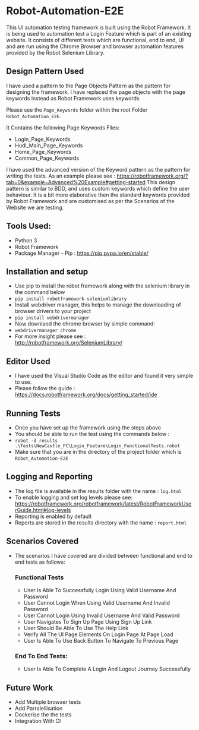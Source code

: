 # Robot-Automation-E2E
This UI automation testing framework is built using the Robot Framework.
It is being used to automation test a Login Feature which is part of an existing website.
It consists of different tests which are functional, end to end, UI and are run using the Chrome Browser 
and browser automation features provided by the Robot Selenium Library.

## Design Pattern Used
I have used a pattern to the Page Objects Pattern as the pattern for designing the framework.
I have replaced the page objects with the page keywords instead as Robot Framework uses keywords

Please see the `Page_Keywords` folder within the root Folder `Robot_Automation_E2E`.

It Contains the following Page Keywords Files:

- Login_Page_Keywords
- Hudl_Main_Page_Keywords
- Home_Page_Keywords
- Common_Page_Keywords

I have used the advanced version of the Keyword pattern as the pattern for writing the tests.
As an example please see : https://robotframework.org/?tab=0&example=Advanced%20Example#getting-started
This design pattern is similar to BDD, and uses custom keywords which define the user behaviour.
It is a bit more elaborative then the standard keywords provided by Robot Framework and are customised as per the Scenarios of the Website we are testing.


## Tools Used:
- Python 3
- Robot Framework
- Package Manager - Pip : https://pip.pypa.io/en/stable/

## Installation and setup  
- Use pip to install the robot framework along with the selenium library in the command below
- `pip install robotframework-seleniumlibrary`
- Install webdriver manager, this helps to manage the downloading of browser drivers to your project 
- `pip install webdrivermanager` 
- Now downlaod the chrome browser by simple command:
- `webdrivermanager chrome`
- For more insight please see : http://robotframework.org/SeleniumLibrary/

## Editor Used
- I have used the Visual Studio Code as the editor and found it very simple to use.
- Please follow the guide :
https://docs.robotframework.org/docs/getting_started/ide

## Running Tests
- Once you have set up the framework using the steps above
- You should be able to run the test using the commands below :
- `robot -d results .\Tests\NewCastle_FC\Login_Feature\Login_FunctionalTests.robot`
- Make sure that you are in the directory of the project folder which is `Robot_Automation-E2E`

## Logging and Reporting
- The log file is available in the results folder with the name : `log.html`
- To enable logging and set log levels please see: https://robotframework.org/robotframework/latest/RobotFrameworkUserGuide.html#log-levels
- Reporting is enabled by default
- Reports are stored in the results directory with the name : `report.html`

## Scenarios Covered
- The scenarios I have covered are divided between functional and end to end tests as follows:
  ### Functional Tests
    - User Is Able To Successfully Login Using Valid Username And Password
    - User Cannot Login When Using Valid Username And Invalid Password
    - User Cannot Login Using Invalid Username And Valid Password
    - User Navigates To Sign Up Page Using Sign Up Link
    - User Should Be Able To Use The Help Link
    - Verify All The UI Page Elements On Login Page At Page Load
    - User Is Able To Use Back Button To Navigate To Previous Page

  ### End To End Tests:
    - User Is Able To Complete A Login And Logout Journey Successfully 

## Future Work
  - Add Multiple browser tests
  - Add Parralellisation
  - Dockerise the the tests
  - Integration With CI










